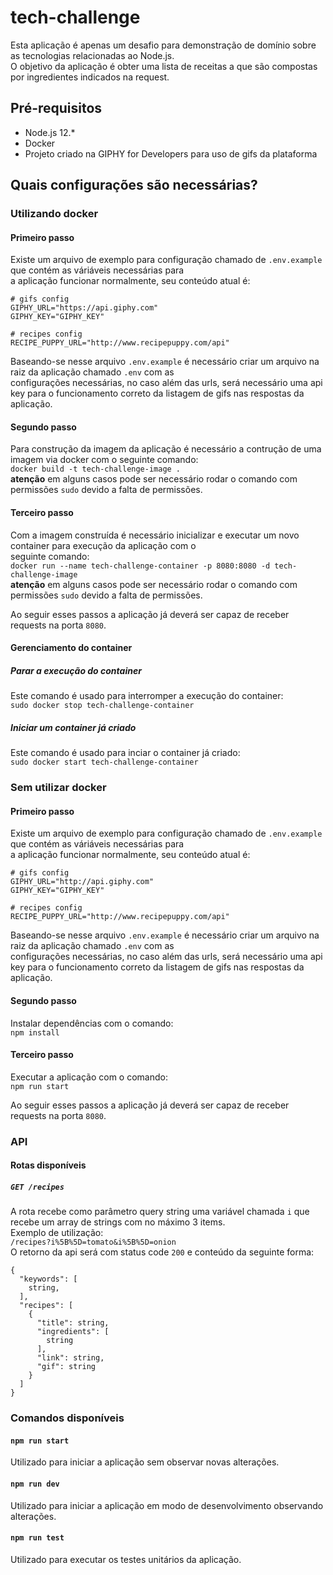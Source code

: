 # tech-challenge  
Esta aplicação é apenas um desafio para demonstração de domínio sobre as tecnologias relacionadas ao Node.js.  
O objetivo da aplicação é obter uma lista de receitas a que são compostas por ingredientes indicados na request.  
  
## Pré-requisitos  
- Node.js 12.*  
- Docker  
- Projeto criado na GIPHY for Developers para uso de gifs da plataforma
  
## Quais configurações são necessárias?  
### Utilizando docker  
#### Primeiro passo  
Existe um arquivo de exemplo para configuração chamado de `.env.example` que contém as váriáveis necessárias para  
a aplicação funcionar normalmente, seu conteúdo atual é:
```
# gifs config
GIPHY_URL="https://api.giphy.com"
GIPHY_KEY="GIPHY_KEY"

# recipes config
RECIPE_PUPPY_URL="http://www.recipepuppy.com/api"
```
Baseando-se nesse arquivo `.env.example` é necessário criar um arquivo na raiz da aplicação chamado `.env` com as  
configurações necessárias, no caso além das urls, será necessário uma api key para o funcionamento correto da listagem de gifs nas respostas da aplicação.  
  
#### Segundo passo  
Para construção da imagem da aplicação é necessário a contrução de uma imagem via docker com o seguinte comando:  
`docker build -t tech-challenge-image .`  
**atenção** em alguns casos pode ser necessário rodar o comando com permissões `sudo` devido a falta de permissões.  
  
#### Terceiro passo  
Com a imagem construída é necessário inicializar e executar um novo container para execução da aplicação com o  
seguinte comando:  
`docker run --name tech-challenge-container -p 8080:8080 -d tech-challenge-image`  
**atenção** em alguns casos pode ser necessário rodar o comando com permissões `sudo` devido a falta de permissões.  
  
Ao seguir esses passos a aplicação já deverá ser capaz de receber requests na porta `8080`.  
  
#### Gerenciamento do container  
##### Parar a execução do container  
Este comando é usado para interromper a execução do container:  
`sudo docker stop tech-challenge-container`  
  
##### Iniciar um container já criado  
Este comando é usado para inciar o container já criado:  
`sudo docker start tech-challenge-container`  
  
### Sem utilizar docker  
#### Primeiro passo  
Existe um arquivo de exemplo para configuração chamado de `.env.example` que contém as váriáveis necessárias para  
a aplicação funcionar normalmente, seu conteúdo atual é:
```
# gifs config
GIPHY_URL="http://api.giphy.com"
GIPHY_KEY="GIPHY_KEY"

# recipes config
RECIPE_PUPPY_URL="http://www.recipepuppy.com/api"
```
Baseando-se nesse arquivo `.env.example` é necessário criar um arquivo na raiz da aplicação chamado `.env` com as  
configurações necessárias, no caso além das urls, será necessário uma api key para o funcionamento correto da listagem de gifs nas respostas da aplicação.  
  
#### Segundo passo  
Instalar dependências com o comando:  
`npm install`  
  
#### Terceiro passo  
Executar a aplicação com o comando:  
`npm run start`  
  
Ao seguir esses passos a aplicação já deverá ser capaz de receber requests na porta `8080`.  
  
### API  
#### Rotas disponíveis  
##### `GET /recipes`  
A rota recebe como parâmetro query string uma variável chamada `i` que recebe um array de strings com no máximo 3 items.  
Exemplo de utilização:  
`/recipes?i%5B%5D=tomato&i%5B%5D=onion`  
O retorno da api será com status code `200` e conteúdo da seguinte forma:  
```
{
  "keywords": [
    string,
  ],
  "recipes": [
    {
      "title": string,
      "ingredients": [
        string
      ],
      "link": string,
      "gif": string
    }
  ]
}
```  
  
### Comandos disponíveis  
#### `npm run start`  
Utilizado para iniciar a aplicação sem observar novas alterações.  
  
#### `npm run dev`  
Utilizado para iniciar a aplicação em modo de desenvolvimento observando alterações.  
  
#### `npm run test`  
Utilizado para executar os testes unitários da aplicação.  
